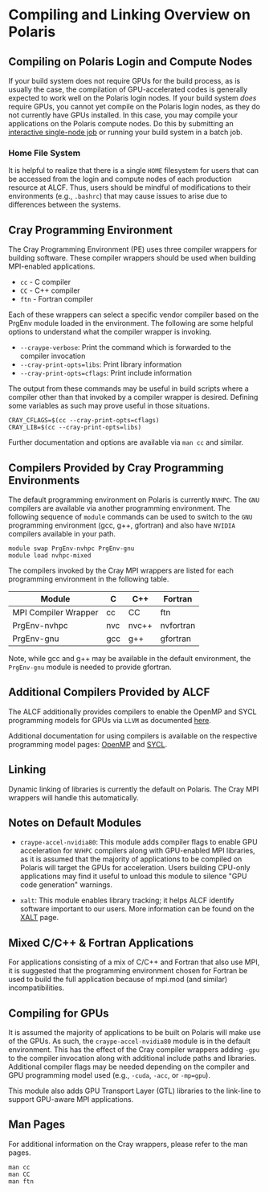 # Compiling and Linking Overview on Polaris

## Compiling on Polaris Login and Compute Nodes

If your build system does not require GPUs for the build process, as is usually the case, the compilation of GPU-accelerated codes is generally expected to work well on the Polaris login nodes. If your build system _does_ require GPUs, you cannot yet compile on the Polaris login nodes, as they do not currently have GPUs installed. In this case, you may compile your applications on the Polaris compute nodes. Do this by submitting an [interactive single-node job](../running-jobs/running-jobs.md#interactive-jobs-on-compute-nodes) or running your build system in a batch job.

### Home File System

It is helpful to realize that there is a single `HOME` filesystem for users that can be accessed from the login and compute nodes of each production resource at ALCF. Thus, users should be mindful of modifications to their environments (e.g., `.bashrc`) that may cause issues to arise due to differences between the systems.

## Cray Programming Environment

The Cray Programming Environment (PE) uses three compiler wrappers for building software. These compiler wrappers should be used when building MPI-enabled applications.

- `cc` - C compiler
- `CC` - C++ compiler
- `ftn` - Fortran compiler

Each of these wrappers can select a specific vendor compiler based on the PrgEnv module loaded in the environment. The following are some helpful options to understand what the compiler wrapper is invoking.

- `--craype-verbose`: Print the command which is forwarded to the compiler invocation
- `--cray-print-opts=libs`: Print library information
- `--cray-print-opts=cflags`: Print include information

The output from these commands may be useful in build scripts where a compiler other than that invoked by a compiler wrapper is desired. Defining some variables as such may prove useful in those situations.

```
CRAY_CFLAGS=$(cc --cray-print-opts=cflags)
CRAY_LIB=$(cc --cray-print-opts=libs)
```

Further documentation and options are available via `man cc` and similar.

## Compilers Provided by Cray Programming Environments

The default programming environment on Polaris is currently `NVHPC`. The `GNU` compilers are available via another programming environment. The following sequence of `module` commands can be used to switch to the `GNU` programming environment (gcc, g++, gfortran) and also have `NVIDIA` compilers available in your path.

```
module swap PrgEnv-nvhpc PrgEnv-gnu
module load nvhpc-mixed
```

The compilers invoked by the Cray MPI wrappers are listed for each programming environment in the following table.

| Module | C   | C++   | Fortran   |
|--------|-----|-------|-----------|
| MPI Compiler Wrapper | cc  | CC    | ftn       |
| PrgEnv-nvhpc         | nvc | nvc++ | nvfortran |
| PrgEnv-gnu           | gcc | g++   | gfortran  |

Note, while gcc and g++ may be available in the default environment, the `PrgEnv-gnu` module is needed to provide gfortran.

## Additional Compilers Provided by ALCF

The ALCF additionally provides compilers to enable the OpenMP and SYCL programming models for GPUs via `LLVM` as documented [here](llvm-compilers-polaris.md).

Additional documentation for using compilers is available on the respective programming model pages: [OpenMP](../programming-models/openmp-polaris.md) and [SYCL](../programming-models/sycl-polaris.md).

## Linking

Dynamic linking of libraries is currently the default on Polaris. The Cray MPI wrappers will handle this automatically.

## Notes on Default Modules

* `craype-accel-nvidia80`: This module adds compiler flags to enable GPU acceleration for `NVHPC` compilers along with GPU-enabled MPI libraries, as it is assumed that the majority of applications to be compiled on Polaris will target the GPUs for acceleration. Users building CPU-only applications may find it useful to unload this module to silence "GPU code generation" warnings.

* `xalt`: This module enables library tracking; it helps ALCF identify software important to our users. More information can be found on the [XALT](../applications-and-libraries/libraries/xalt.md) page.

## Mixed C/C++ & Fortran Applications

For applications consisting of a mix of C/C++ and Fortran that also use MPI, it is suggested that the programming environment chosen for Fortran be used to build the full application because of mpi.mod (and similar) incompatibilities.

## Compiling for GPUs

It is assumed the majority of applications to be built on Polaris will make use of the GPUs. As such, the `craype-accel-nvidia80` module is in the default environment. This has the effect of the Cray compiler wrappers adding `-gpu` to the compiler invocation along with additional include paths and libraries. Additional compiler flags may be needed depending on the compiler and GPU programming model used (e.g., `-cuda`, `-acc`, or `-mp=gpu`).

This module also adds GPU Transport Layer (GTL) libraries to the link-line to support GPU-aware MPI applications.

## Man Pages

For additional information on the Cray wrappers, please refer to the man pages.

```
man cc
man CC
man ftn
```